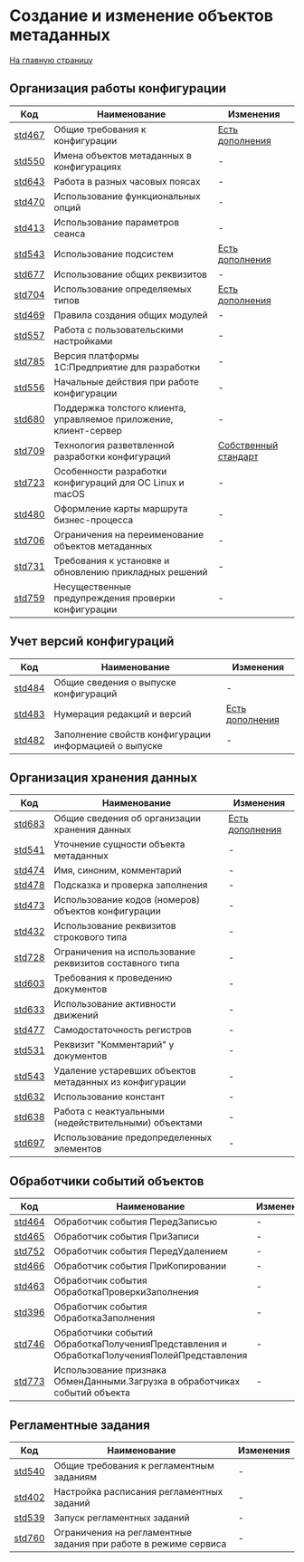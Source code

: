 # Создание и изменение объектов метаданных

[На главную страницу](../README.MD)

## Организация работы конфигурации

| Код | Наименование | Изменения |
|-|-|-|
| [std467](https://its.1c.ru/db/v8std#content:467:hdoc) | Общие требования к конфигурации | [Есть дополнения](../std_1c/std467.MD) |
| [std550](https://its.1c.ru/db/v8std#content:550:hdoc) | Имена объектов метаданных в конфигурациях | - |
| [std643](https://its.1c.ru/db/v8std#content:643:hdoc) | Работа в разных часовых поясах | - |
| [std470](https://its.1c.ru/db/v8std#content:470:hdoc) | Использование функциональных опций | - |
| [std413](https://its.1c.ru/db/v8std#content:413:hdoc) | Использование параметров сеанса | - |
| [std543](https://its.1c.ru/db/v8std#content:543:hdoc) | Использование подсистем | [Есть дополнения](../std_1c/std543.MD) |
| [std677](https://its.1c.ru/db/v8std#content:677:hdoc) | Использование общих реквизитов | - |
| [std704](https://its.1c.ru/db/v8std#content:704:hdoc) | Использование определяемых типов | [Есть дополнения](../std_1c/std704.MD) |
| [std469](https://its.1c.ru/db/v8std#content:469:hdoc) | Правила создания общих модулей | - |
| [std557](https://its.1c.ru/db/v8std#content:557:hdoc) | Работа с пользовательскими настройками | - |
| [std785](https://its.1c.ru/db/v8std#content:785:hdoc) | Версия платформы 1С:Предприятие для разработки | - |
| [std556](https://its.1c.ru/db/v8std#content:556:hdoc) | Начальные действия при работе конфигурации | - |
| [std680](https://its.1c.ru/db/v8std#content:680:hdoc) | Поддержка толстого клиента, управляемое приложение, клиент-сервер | - |
| [std709](https://its.1c.ru/db/v8std#content:709:hdoc) | Технология разветвленной разработки конфигураций | [Собственный стандарт](../std_1c/std709.MD) |
| [std723](https://its.1c.ru/db/v8std#content:723:hdoc) | Особенности разработки конфигураций для ОС Linux и macOS | - |
| [std480](https://its.1c.ru/db/v8std#content:480:hdoc) | Оформление карты маршрута бизнес-процесса | - |
| [std706](https://its.1c.ru/db/v8std#content:706:hdoc) | Ограничения на переименование объектов метаданных | - |
| [std731](https://its.1c.ru/db/v8std#content:731:hdoc) | Требования к установке и обновлению прикладных решений | - |
| [std759](https://its.1c.ru/db/v8std#content:759:hdoc) | Несущественные предупреждения проверки конфигурации | - |

## Учет версий конфигураций

| Код | Наименование | Изменения |
|-|-|-|
| [std484](https://its.1c.ru/db/v8std#content:484:hdoc) | Общие сведения о выпуске конфигураций | - |
| [std483](https://its.1c.ru/db/v8std#content:483:hdoc) | Нумерация редакций и версий | [Есть дополнения](../std_1c/std483.MD) |
| [std482](https://its.1c.ru/db/v8std#content:482:hdoc) | Заполнение свойств конфигурации информацией о выпуске | - |

## Организация хранения данных

| Код | Наименование | Изменения |
|-|-|-|
| [std683](https://its.1c.ru/db/v8std#content:683:hdoc) | Общие сведения об организации хранения данных | [Есть дополнения](../std_1c/std683.MD) |
| [std541](https://its.1c.ru/db/v8std#content:541:hdoc) | Уточнение сущности объекта метаданных | - |
| [std474](https://its.1c.ru/db/v8std#content:474:hdoc) | Имя, синоним, комментарий | - |
| [std478](https://its.1c.ru/db/v8std#content:478:hdoc) | Подсказка и проверка заполнения | - |
| [std473](https://its.1c.ru/db/v8std#content:473:hdoc) | Использование кодов (номеров) объектов конфигурации | - |
| [std432](https://its.1c.ru/db/v8std#content:432:hdoc) | Использование реквизитов строкового типа | - |
| [std728](https://its.1c.ru/db/v8std#content:728:hdoc) | Ограничения на использование реквизитов составного типа | - |
| [std603](https://its.1c.ru/db/v8std#content:603:hdoc) | Требования к проведению документов | - |
| [std633](https://its.1c.ru/db/v8std#content:633:hdoc) | Использование активности движений | - |
| [std477](https://its.1c.ru/db/v8std#content:477:hdoc) | Самодостаточность регистров | - |
| [std531](https://its.1c.ru/db/v8std#content:531:hdoc) | Реквизит "Комментарий" у документов | - |
| [std543](https://its.1c.ru/db/v8std#content:534:hdoc) | Удаление устаревших объектов метаданных из конфигурации | - |
| [std632](https://its.1c.ru/db/v8std#content:632:hdoc) | Использование констант | - |
| [std638](https://its.1c.ru/db/v8std#content:638:hdoc) | Работа с неактуальными (недействительными) объектами | - |
| [std697](https://its.1c.ru/db/v8std#content:697:hdoc) | Использование предопределенных элементов | - |

## Обработчики событий объектов

| Код | Наименование | Изменения |
|-|-|-|
| [std464](https://its.1c.ru/db/v8std#content:464:hdoc) | Обработчик события ПередЗаписью | - |
| [std465](https://its.1c.ru/db/v8std#content:465:hdoc) | Обработчик события ПриЗаписи | - |
| [std752](https://its.1c.ru/db/v8std#content:752:hdoc) | Обработчик события ПередУдалением | - |
| [std466](https://its.1c.ru/db/v8std#content:466:hdoc) | Обработчик события ПриКопировании | - |
| [std463](https://its.1c.ru/db/v8std#content:463:hdoc) | Обработчик события ОбработкаПроверкиЗаполнения | - |
| [std396](https://its.1c.ru/db/v8std#content:396:hdoc) | Обработчик события ОбработкаЗаполнения | - |
| [std746](https://its.1c.ru/db/v8std#content:746:hdoc) | Обработчики событий ОбработкаПолученияПредставления и  ОбработкаПолученияПолейПредставления | - |
| [std773](https://its.1c.ru/db/v8std#content:773:hdoc) | Использование признака ОбменДанными.Загрузка в обработчиках событий объекта | - |

## Регламентные задания

| Код | Наименование | Изменения |
|-|-|-|
| [std540](https://its.1c.ru/db/v8std#content:540:hdoc) | Общие требования к регламентным заданиям | - |
| [std402](https://its.1c.ru/db/v8std#content:402:hdoc) | Настройка расписания регламентных заданий | - |
| [std539](https://its.1c.ru/db/v8std#content:539:hdoc) | Запуск регламентных заданий | - |
| [std760](https://its.1c.ru/db/v8std#content:760:hdoc) | Ограничения на регламентные задания при работе в режиме сервиса | - |